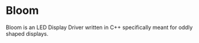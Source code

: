 # Bloom
Bloom is an LED Display Driver written in C++ specifically meant for oddly shaped displays.

